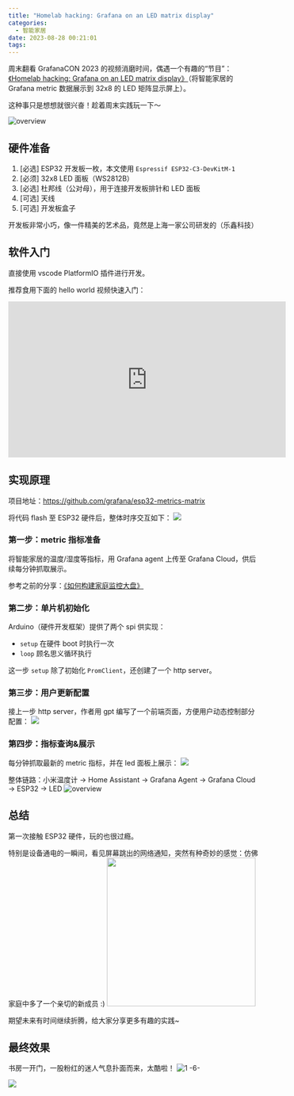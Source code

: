 ```yaml
---
title: "Homelab hacking: Grafana on an LED matrix display"
categories:
  - 智能家居
date: 2023-08-28 00:21:01
tags:
---
```


周末翻看 GrafanaCON 2023 的视频消磨时间，偶遇一个有趣的“节目”：[《Homelab hacking: Grafana on an LED matrix display》](https://grafana.com/about/events/grafanacon/2023/session/time-series-visualization-on-led-display/?src=ggl-s&mdm=cpc&cnt=99878325494&camp=b-grafana-exac-amer&trm=grafana&plcmt=learn-nav)（将智能家居的 Grafana metric 数据展示到 32x8 的 LED 矩阵显示屏上）。

这种事只是想想就很兴奋！趁着周末实践玩一下～

<!--more-->

![overview](../images/blog/2021-09-04-jvm-note/overview.jpg)

## 硬件准备

1. [必选] ESP32 开发板一枚，本文使用 `Espressif ESP32-C3-DevKitM-1`
2. [必须] 32x8 LED 面板（WS2812B）
3. [必选] 杜邦线（公对母），用于连接开发板排针和 LED 面板
4. [可选] 天线
5. [可选] 开发板盒子

开发板非常小巧，像一件精美的艺术品，竟然是上海一家公司研发的（乐鑫科技）

## 软件入门

直接使用 vscode PlatformIO 插件进行开发。

推荐食用下面的 hello world 视频快速入门：

<iframe width="560" height="315" src="https://www.youtube.com/embed/tc3Qnf79Ny8?si=WpN7iNJA51FAhTjm" title="YouTube video player" frameborder="0" allow="accelerometer; autoplay; clipboard-write; encrypted-media; gyroscope; picture-in-picture; web-share" allowfullscreen></iframe>

## 实现原理

项目地址：https://github.com/grafana/esp32-metrics-matrix

将代码 flash 至 ESP32 硬件后，整体时序交互如下：
![](../images/blog/2021-09-04-jvm-note/16931507619271.jpg)

### 第一步：metric 指标准备

将智能家居的温度/湿度等指标，用 Grafana agent 上传至 Grafana Cloud，供后续每分钟抓取展示。

参考之前的分享：[《如何构建家庭监控大盘》](/blog/20220327/smart-home-dashboard/)

### 第二步：单片机初始化

Arduino（硬件开发框架）提供了两个 spi 供实现：

- `setup` 在硬件 boot 时执行一次
- `loop` 顾名思义循环执行

这一步 `setup` 除了初始化 `PromClient`，还创建了一个 http server。

### 第三步：用户更新配置

接上一步 http server，作者用 gpt 编写了一个前端页面，方便用户动态控制部分配置：
![](../images/blog/2021-09-04-jvm-note/16931506456594.jpg)

### 第四步：指标查询&展示

每分钟抓取最新的 metric 指标，并在 led 面板上展示：
![](../images/blog/2021-09-04-jvm-note/16931521726946.jpg)

整体链路：小米温度计 -> Home Assistant -> Grafana Agent -> Grafana Cloud -> ESP32 -> LED
![overview](../images/blog/2021-09-04-jvm-note/overview.jpg)

## 总结

第一次接触 ESP32 硬件，玩的也很过瘾。

特别是设备通电的一瞬间，看见屏幕跳出的网络通知，突然有种奇妙的感觉：仿佛家庭中多了一个亲切的新成员 :)
<image src="/images/blog/2021-09-04-jvm-note/16931514491369.jpg" width="300">

期望未来有时间继续折腾，给大家分享更多有趣的实践~

## 最终效果

书房一开门，一股粉红的迷人气息扑面而来，太酷啦！
![1 -6-](../images/blog/2021-09-04-jvm-note/1%20-6-.png)

![](../images/blog/2021-09-04-jvm-note/16931395653162.jpg)
